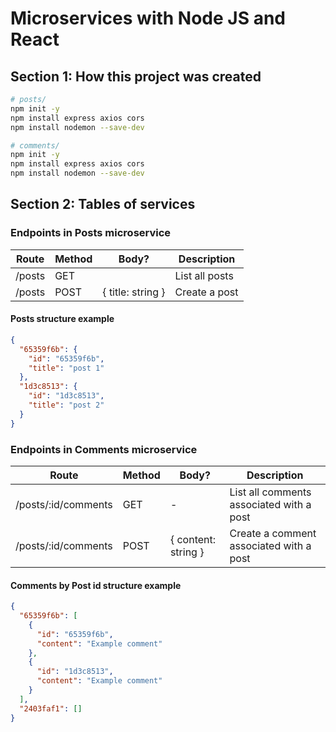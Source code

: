 # Microservices with Node JS and React

## Section 1: How this project was created

```bash
# posts/
npm init -y
npm install express axios cors
npm install nodemon --save-dev

# comments/
npm init -y
npm install express axios cors
npm install nodemon --save-dev
```

## Section 2: Tables of services

### Endpoints in Posts microservice

| Route  | Method | Body?             | Description    |
| ------ | ------ | ----------------- | -------------- |
| /posts | GET    |                   | List all posts |
| /posts | POST   | { title: string } | Create a post  |

#### Posts structure example

```json
{
  "65359f6b": {
    "id": "65359f6b",
    "title": "post 1"
  },
  "1d3c8513": {
    "id": "1d3c8513",
    "title": "post 2"
  }
}
```

### Endpoints in Comments microservice

| Route               | Method | Body?               | Description                              |
| ------------------- | ------ | ------------------- | ---------------------------------------- |
| /posts/:id/comments | GET    | -                   | List all comments associated with a post |
| /posts/:id/comments | POST   | { content: string } | Create a comment associated with a post  |

#### Comments by Post id structure example

```json
{
  "65359f6b": [
    {
      "id": "65359f6b",
      "content": "Example comment"
    },
    {
      "id": "1d3c8513",
      "content": "Example comment"
    }
  ],
  "2403faf1": []
}
```
